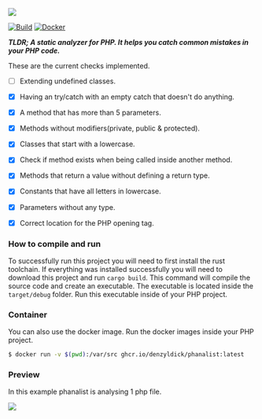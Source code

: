 <img src="https://raw.githubusercontent.com/denzyldick/phanalist/main/branding/banner-cropped.png"/>

[![Build](https://github.com/denzyldick/phanalist/actions/workflows/build.yml/badge.svg)](https://github.com/denzyldick/phanalist/actions/workflows/build.yml) [![Docker](https://github.com/denzyldick/phanalist/actions/workflows/ci.yml/badge.svg)](https://github.com/denzyldick/phanalist/actions/workflows/ci.yml)

***_TLDR; A static analyzer for PHP. It helps you catch common mistakes in your PHP code._***
 

These are the current checks implemented.
- [ ] Extending undefined classes.
- [x] Having an try/catch with an empty catch that doesn't do anything. 
- [x] A method that has more than 5 parameters. 
- [x] Methods without modifiers(private, public & protected).
- [x] Classes that start with a lowercase.
- [x] Check if method exists when being called inside another method.
- [x] Methods that return a value without defining a return type.
- [x] Constants that have all letters in lowercase.
- [x] Parameters without any type.
- [x] Correct location for the PHP opening tag.


### How to compile and run
To successfully run this project you will need to first install the rust toolchain. If everything was
installed successfully you will need to download this project and run `cargo build`. This command 
will compile the source code and create an executable. The executable is located inside the 
`target/debug` folder. Run this executable inside of your PHP project.

### Container

You can also use the docker image. Run the docker images inside your PHP project. 

```bash
$ docker run -v $(pwd):/var/src ghcr.io/denzyldick/phanalist:latest

```

### Preview

In this example phanalist is analysing 1 php file. 

<img src=https://github.com/denzyldick/phanalist/blob/main/output.gif/>

